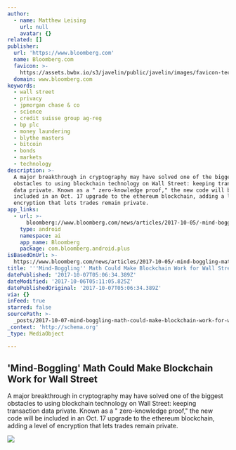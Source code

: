 ```yaml
---
author:
  - name: Matthew Leising
    url: null
    avatar: {}
related: []
publisher:
  url: 'https://www.bloomberg.com'
  name: Bloomberg.com
  favicon: >-
    https://assets.bwbx.io/s3/javelin/public/javelin/images/favicon-technology-c079867d2c.png
  domain: www.bloomberg.com
keywords:
  - wall street
  - privacy
  - jpmorgan chase & co
  - science
  - credit suisse group ag-reg
  - bp plc
  - money laundering
  - blythe masters
  - bitcoin
  - bonds
  - markets
  - technology
description: >-
  A major breakthrough in cryptography may have solved one of the biggest
  obstacles to using blockchain technology on Wall Street: keeping transaction
  data private. Known as a " zero-knowledge proof," the new code will be
  included in an Oct. 17 upgrade to the ethereum blockchain, adding a level of
  encryption that lets trades remain private.
app_links:
  - url: >-
      bloomberg://www.bloomberg.com/news/articles/2017-10-05/-mind-boggling-math-could-make-blockchain-work-for-wall-street?utm_medium=applink&utm_source=facebook
    type: android
    namespace: ai
    app_name: Bloomberg
    package: com.bloomberg.android.plus
isBasedOnUrl: >-
  https://www.bloomberg.com/news/articles/2017-10-05/-mind-boggling-math-could-make-blockchain-work-for-wall-street
title: '''Mind-Boggling'' Math Could Make Blockchain Work for Wall Street'
datePublished: '2017-10-07T05:06:34.389Z'
dateModified: '2017-10-06T05:11:05.825Z'
datePublishedOriginal: '2017-10-07T05:06:34.389Z'
via: {}
inFeed: true
starred: false
sourcePath: >-
  _posts/2017-10-07-mind-boggling-math-could-make-blockchain-work-for-wall-str.md
_context: 'http://schema.org'
_type: MediaObject

---
```

<article style=""><h1>'Mind-Boggling' Math Could Make Blockchain Work for Wall Street</h1><p>A major breakthrough in cryptography may have solved one of the biggest obstacles to using blockchain technology on Wall Street: keeping transaction data private. Known as a " zero-knowledge proof," the new code will be included in an Oct. 17 upgrade to the ethereum blockchain, adding a level of encryption that lets trades remain private.</p><img src="https://assets.bwbx.io/images/users/iqjWHBFdfxIU/iYJTGaYO4HtA/v0/1200x800.jpg" /></article>